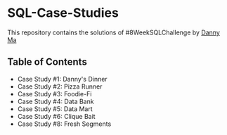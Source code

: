 # SQL-Case-Studies

This repository contains the solutions of #8WeekSQLChallenge by [Danny Ma](https://8weeksqlchallenge.com/getting-started/)

## Table of Contents
- Case Study #1: Danny's Dinner
- Case Study #2: Pizza Runner
- Case Study #3: Foodie-Fi
- Case Study #4: Data Bank
- Case Study #5: Data Mart
- Case Study #6: Clique Bait
- Case Study #8: Fresh Segments
